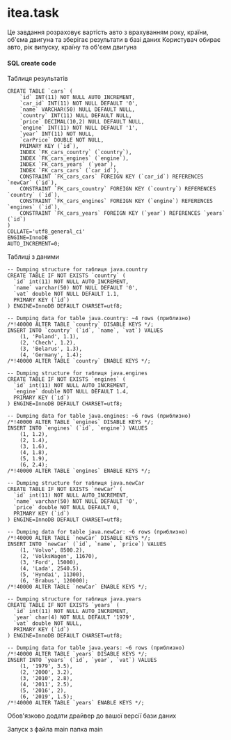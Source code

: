 # itea.task
Це завдання розраховує  вартість авто з врахуванням року, країни, об'єма двигуна та зберігає результати в базі даних
Користувач обирає авто, рік випуску, країну та об'єем двигуна
#### SQL create code
Таблиця результатів

	CREATE TABLE `cars` (
    	`id` INT(11) NOT NULL AUTO_INCREMENT,
    	`car_id` INT(11) NOT NULL DEFAULT '0',
    	`name` VARCHAR(50) NULL DEFAULT NULL,
    	`country` INT(11) NULL DEFAULT NULL,
    	`price` DECIMAL(10,2) NULL DEFAULT NULL,
    	`engine` INT(11) NOT NULL DEFAULT '1',
    	`year` INT(11) NOT NULL,
    	`carPrice` DOUBLE NOT NULL,
    	PRIMARY KEY (`id`),
    	INDEX `FK_cars_country` (`country`),
    	INDEX `FK_cars_engines` (`engine`),
    	INDEX `FK_cars_years` (`year`),
    	INDEX `FK_cars_cars` (`car_id`),
    	CONSTRAINT `FK_cars_cars` FOREIGN KEY (`car_id`) REFERENCES `newCar` (`id`),
    	CONSTRAINT `FK_cars_country` FOREIGN KEY (`country`) REFERENCES `country` (`id`),
    	CONSTRAINT `FK_cars_engines` FOREIGN KEY (`engine`) REFERENCES `engines` (`id`),
    	CONSTRAINT `FK_cars_years` FOREIGN KEY (`year`) REFERENCES `years` (`id`)
    )
    COLLATE='utf8_general_ci'
    ENGINE=InnoDB
    AUTO_INCREMENT=0;


Таблиці з даними

    -- Dumping structure for таблиця java.country
    CREATE TABLE IF NOT EXISTS `country` (
      `id` int(11) NOT NULL AUTO_INCREMENT,
      `name` varchar(50) NOT NULL DEFAULT '0',
      `vat` double NOT NULL DEFAULT 1.1,
      PRIMARY KEY (`id`)
    ) ENGINE=InnoDB DEFAULT CHARSET=utf8;
    
    -- Dumping data for table java.country: ~4 rows (приблизно)
    /*!40000 ALTER TABLE `country` DISABLE KEYS */;
    INSERT INTO `country` (`id`, `name`, `vat`) VALUES
    	(1, 'Poland', 1.1),
    	(2, 'Chech', 1.2),
    	(3, 'Belarus', 1.3),
    	(4, 'Germany', 1.4);
    /*!40000 ALTER TABLE `country` ENABLE KEYS */;
    
    -- Dumping structure for таблиця java.engines
    CREATE TABLE IF NOT EXISTS `engines` (
      `id` int(11) NOT NULL AUTO_INCREMENT,
      `engine` double NOT NULL DEFAULT 1.4,
      PRIMARY KEY (`id`)
    ) ENGINE=InnoDB DEFAULT CHARSET=utf8;
    
    -- Dumping data for table java.engines: ~6 rows (приблизно)
    /*!40000 ALTER TABLE `engines` DISABLE KEYS */;
    INSERT INTO `engines` (`id`, `engine`) VALUES
    	(1, 1.2),
    	(2, 1.4),
    	(3, 1.6),
    	(4, 1.8),
    	(5, 1.9),
    	(6, 2.4);
    /*!40000 ALTER TABLE `engines` ENABLE KEYS */;
    
    -- Dumping structure for таблиця java.newCar
    CREATE TABLE IF NOT EXISTS `newCar` (
      `id` int(11) NOT NULL AUTO_INCREMENT,
      `name` varchar(50) NOT NULL DEFAULT '0',
      `price` double NOT NULL DEFAULT 0,
      PRIMARY KEY (`id`)
    ) ENGINE=InnoDB DEFAULT CHARSET=utf8;
    
    -- Dumping data for table java.newCar: ~6 rows (приблизно)
    /*!40000 ALTER TABLE `newCar` DISABLE KEYS */;
    INSERT INTO `newCar` (`id`, `name`, `price`) VALUES
    	(1, 'Volvo', 8500.2),
    	(2, 'VolksWagen', 11670),
    	(3, 'Ford', 15000),
    	(4, 'Lada', 2540.5),
    	(5, 'Hyndai', 11300),
    	(6, 'Brabus', 120000);
    /*!40000 ALTER TABLE `newCar` ENABLE KEYS */;
    
    -- Dumping structure for таблиця java.years
    CREATE TABLE IF NOT EXISTS `years` (
      `id` int(11) NOT NULL AUTO_INCREMENT,
      `year` char(4) NOT NULL DEFAULT '1979',
      `vat` double NOT NULL,
      PRIMARY KEY (`id`)
    ) ENGINE=InnoDB DEFAULT CHARSET=utf8;
    
    -- Dumping data for table java.years: ~6 rows (приблизно)
    /*!40000 ALTER TABLE `years` DISABLE KEYS */;
    INSERT INTO `years` (`id`, `year`, `vat`) VALUES
    	(1, '1979', 3.5),
    	(2, '2000', 3.2),
    	(3, '2010', 2.8),
    	(4, '2011', 2.5),
    	(5, '2016', 2),
    	(6, '2019', 1.5);
    /*!40000 ALTER TABLE `years` ENABLE KEYS */;

  
 Обов'язково додати драйвер до вашої версії бази даних
 
 Запуск з файла main папка main
